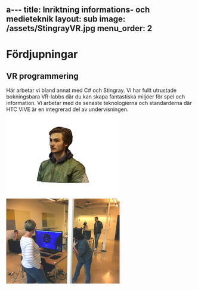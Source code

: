 a---
title: Inriktning informations- och medieteknik
layout: sub
image: /assets/StingrayVR.jpg
menu_order: 2
---

# Fördjupningar

## VR programmering

Här arbetar vi bland annat med C# och Stingray. Vi har
fullt utrustade bokningsbara VR-labbs där du kan skapa
fantastiska miljöer för spel och information. Vi arbetar
med de senaste teknologierna och standarderna där HTC
VIVE är en integrerad del av undervisningen.
<img src="/assets/VRmodelleringsa.jpg" alt="VRmodellering" style="width:304px;height:228px;">
<img src="/assets/VRlabba.jpg" alt="VRlabb" style="width:304px;height:228px;"> 
